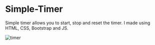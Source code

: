 # Simple-Timer
Simple timer allows you to start, stop and reset the timer.
I made using HTML, CSS, Bootstrap  and JS.

![timer](https://github.com/Dimah02/Simple-Timer/assets/105394518/f7953dc4-3817-4d78-b099-5858fbf26a8a)
